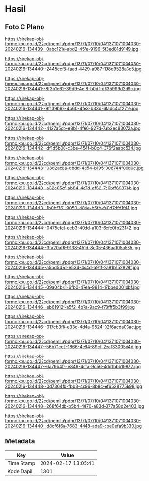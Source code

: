 # Hasil

## Foto C Plano

https://sirekap-obj-formc.kpu.go.id/22cd/pemilu/pdpr/13/71/07/10/04/1371071004030-20240216-134439--0abc121e-abd2-45fe-9196-5f3ed81d9149.jpg

https://sirekap-obj-formc.kpu.go.id/22cd/pemilu/pdpr/13/71/07/10/04/1371071004030-20240216-134440--2445ccf8-faad-4429-a987-198d9528a3c5.jpg

https://sirekap-obj-formc.kpu.go.id/22cd/pemilu/pdpr/13/71/07/10/04/1371071004030-20240216-134441--8f3b1e62-39d9-4ef8-b0df-d635999d2d9c.jpg

https://sirekap-obj-formc.kpu.go.id/22cd/pemilu/pdpr/13/71/07/10/04/1371071004030-20240216-134441--9f139b99-4b60-4fe3-b33d-6fadc4cf271e.jpg

https://sirekap-obj-formc.kpu.go.id/22cd/pemilu/pdpr/13/71/07/10/04/1371071004030-20240216-134442--4127a5db-e8b1-4f66-927d-7ab2ec83072a.jpg

https://sirekap-obj-formc.kpu.go.id/22cd/pemilu/pdpr/13/71/07/10/04/1371071004030-20240216-134442--df1d5b00-c3be-454f-b0c4-376f2aabc534.jpg

https://sirekap-obj-formc.kpu.go.id/22cd/pemilu/pdpr/13/71/07/10/04/1371071004030-20240216-134443--03d2acba-dbdd-4d54-b195-008744f09d0c.jpg

https://sirekap-obj-formc.kpu.go.id/22cd/pemilu/pdpr/13/71/07/10/04/1371071004030-20240216-134443--a32c05cf-ab84-4a7d-af52-7e6bff6987bb.jpg

https://sirekap-obj-formc.kpu.go.id/22cd/pemilu/pdpr/13/71/07/10/04/1371071004030-20240216-134443--1b0bf761-9050-484e-b5fb-fe0d7dfd1f44.jpg

https://sirekap-obj-formc.kpu.go.id/22cd/pemilu/pdpr/13/71/07/10/04/1371071004030-20240216-134444--0475efc1-eeb3-40dd-a103-6cfc0fb23142.jpg

https://sirekap-obj-formc.kpu.go.id/22cd/pemilu/pdpr/13/71/07/10/04/1371071004030-20240216-134444--3fa20af6-9138-451d-8c05-466aa105a535.jpg

https://sirekap-obj-formc.kpu.go.id/22cd/pemilu/pdpr/13/71/07/10/04/1371071004030-20240216-134445--a5bd547d-e534-4c4d-a91f-2a81b152828f.jpg

https://sirekap-obj-formc.kpu.go.id/22cd/pemilu/pdpr/13/71/07/10/04/1371071004030-20240216-134445--09a04b41-6fb0-47ea-9814-17bbed001dbf.jpg

https://sirekap-obj-formc.kpu.go.id/22cd/pemilu/pdpr/13/71/07/10/04/1371071004030-20240216-134446--eb61912f-a5f2-4b7a-9ac9-f78fff5b3f99.jpg

https://sirekap-obj-formc.kpu.go.id/22cd/pemilu/pdpr/13/71/07/10/04/1371071004030-20240216-134446--017cb3f8-e33c-4d4a-9524-02f6acda03ac.jpg

https://sirekap-obj-formc.kpu.go.id/22cd/pemilu/pdpr/13/71/07/10/04/1371071004030-20240216-134447--56b71ce2-1866-4e64-89cf-2eaf33005d4d.jpg

https://sirekap-obj-formc.kpu.go.id/22cd/pemilu/pdpr/13/71/07/10/04/1371071004030-20240216-134447--6a79b4fe-e849-4cfa-9c56-4dd1bbb19872.jpg

https://sirekap-obj-formc.kpu.go.id/22cd/pemilu/pdpr/13/71/07/10/04/1371071004030-20240216-134448--0d7364fb-fbb3-4c96-8b8c-ef6528775b98.jpg

https://sirekap-obj-formc.kpu.go.id/22cd/pemilu/pdpr/13/71/07/10/04/1371071004030-20240216-134448--268f64db-b5b4-4870-a83d-377a58d2e403.jpg

https://sirekap-obj-formc.kpu.go.id/22cd/pemilu/pdpr/13/71/07/10/04/1371071004030-20240216-134440--d8cf6f6a-7683-4448-ada9-cbe0efa9b330.jpg


## Metadata

| Key        | Value               |
| ---------- | ------------------- |
| Time Stamp | 2024-02-17 13:05:41 |
| Kode Dapil | 1301                |



